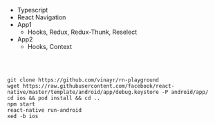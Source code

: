 
- Typescript
- React Navigation
- App1
  - Hooks, Redux, Redux-Thunk, Reselect
- App2
  - Hooks, Context

<br/>
<br/>

```
git clone https://github.com/vinayr/rn-playground
wget https://raw.githubusercontent.com/facebook/react-native/master/template/android/app/debug.keystore -P android/app/
cd ios && pod install && cd ..
npm start
react-native run-android
xed -b ios
```
